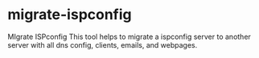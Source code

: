 # migrate-ispconfig
MIgrate ISPconfig
This tool helps to migrate a ispconfig server to another server with all dns config, clients, emails, and webpages.
